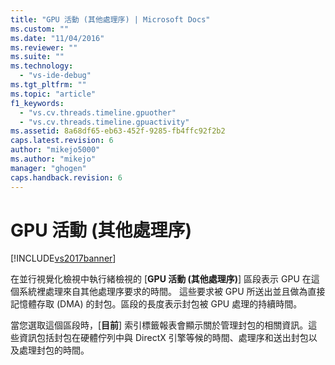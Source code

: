 ```yaml
---
title: "GPU 活動 (其他處理序) | Microsoft Docs"
ms.custom: ""
ms.date: "11/04/2016"
ms.reviewer: ""
ms.suite: ""
ms.technology: 
  - "vs-ide-debug"
ms.tgt_pltfrm: ""
ms.topic: "article"
f1_keywords: 
  - "vs.cv.threads.timeline.gpuother"
  - "vs.cv.threads.timeline.gpuactivity"
ms.assetid: 8a68df65-eb63-452f-9285-fb4ffc92f2b2
caps.latest.revision: 6
author: "mikejo5000"
ms.author: "mikejo"
manager: "ghogen"
caps.handback.revision: 6
---
```

# GPU 活動 (其他處理序)
[!INCLUDE[vs2017banner](../code-quality/includes/vs2017banner.md)]

在並行視覺化檢視中執行緒檢視的 \[**GPU 活動 \(其他處理序\)**\] 區段表示 GPU 在這個系統裡處理來自其他處理序要求的時間。  這些要求被 GPU 所送出並且做為直接記憶體存取 \(DMA\) 的封包。區段的長度表示封包被 GPU 處理的持續時間。  
  
 當您選取這個區段時，\[**目前**\] 索引標籤報表會顯示關於管理封包的相關資訊。這些資訊包括封包在硬體佇列中與 DirectX 引擎等候的時間、處理序和送出封包以及處理封包的時間。